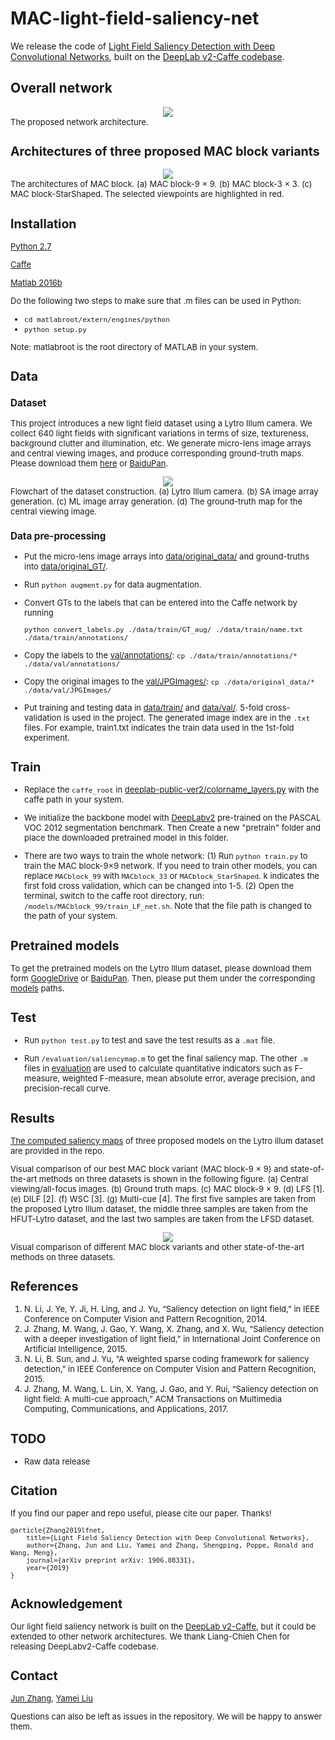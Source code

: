 ﻿# MAC-light-field-saliency-net

We release the code of [Light Field Saliency Detection with Deep Convolutional Networks](https://arxiv.org/abs/1906.08331), built on the  [DeepLab v2-Caffe codebase](https://bitbucket.org/aquariusjay/deeplab-public-ver2/src/master/).

## Overall network

<div style="text-align:center"><img src ="https://github.com/YaMeiLiu/MAC-light-field-saliency-net/raw/master/framework.png" /></div>
<font size=2> The proposed network architecture.

## Architectures of three proposed MAC block variants 

<div style="text-align:center"><img src ="https://github.com/YaMeiLiu/MAC-light-field-saliency-net/raw/master/MACblocks.png" /></div>
<font size=2> The architectures of MAC block.  (a) MAC block-9 × 9. (b) MAC block-3 × 3. (c) MAC block-StarShaped. The selected viewpoints are highlighted in red.

## Installation

[Python 2.7](https://www.anaconda.com/distribution/) 

[Caffe](https://caffe.berkeleyvision.org/)

[Matlab 2016b](https://www.mathworks.com/products/matlab.html)

Do the following two steps to make sure that .m files can be used in Python:
- `cd matlabroot/extern/engines/python` 
- `python setup.py`

Note: matlabroot is the root directory of MATLAB in your system.


## Data

### Dataset

This project introduces a new light field dataset using a Lytro Illum camera.
We collect 640 light fields with significant variations in terms of size, textureness, background clutter and illumination, etc.
We generate micro-lens image arrays and central viewing images, and produce corresponding ground-truth maps. 
Please download them [here](https://drive.google.com/drive/folders/1iEuM-CO5JUgKa5-NHMXWjorAt2kBaSU3) or [BaiduPan](https://pan.baidu.com/s/1KCNSzyKHJ-lELlXqPLgNUQ).

<div style="text-align:center"><img src ="https://github.com/YaMeiLiu/MAC-light-field-saliency-net/raw/master/dataset_construction.png" /></div>
<font size=2> Flowchart of the dataset construction. (a) Lytro Illum camera. (b) SA image array generation. (c) ML image array generation. (d) The ground-truth map for the central viewing image.


### Data pre-processing

* Put the micro-lens image arrays into [data/original_data/](/data/original_data) and ground-truths into [data/original_GT/](/data/original_GT).

* Run `python augment.py` for data augmentation.

* Convert GTs to the labels that can be entered into the Caffe network by running

   `python convert_labels.py ./data/train/GT_aug/ ./data/train/name.txt ./data/train/annotations/`

* Copy the labels to the [val/annotations/](	/data/val/annotations/):
`cp ./data/train/annotations/* ./data/val/annotations/`

* Copy the original images to the [val/JPGImages/](/data/val/JPGImages/):
`cp ./data/original_data/* ./data/val/JPGImages/`

* Put training and testing data in [data/train/](/data/train/) and [data/val/](/data/val/).
5-fold cross-validation is used in the project.
The generated image index are in the `.txt` files.
For example, train1.txt indicates the train data used in the 1st-fold experiment. 


## Train
* Replace the `caffe_root` in [deeplab-public-ver2/colorname_layers.py](/deeplab-public-ver2/colorname_layers.py) with the caffe path in your system. 

* We initialize the backbone model with [DeepLabv2](https://drive.google.com/open?id=1ed4HmhGn50uz21wUavIkZYcYz8OjRg4l) pre-trained on the PASCAL VOC 2012 segmentation benchmark. Then Create a new "pretrain"  folder and place the downloaded pretrained model in this folder.
  
* There are two ways to train the whole network:
(1) Run `python train.py` to train the MAC block-9×9 network. If you need to train other models, you can replace 	`MACblock_99` with `MACblock_33` or `MACblock_StarShaped`. k indicates the first fold cross validation, which can be changed into 1-5.
(2) Open the terminal, switch to the caffe root directory, 
run: `/models/MACblock_99/train_LF_net.sh`. 
Note that the file path is changed to the path of your system.



## Pretrained models
To get the pretrained models on the Lytro Illum dataset, please download them form [GoogleDrive](https://drive.google.com/open?id=12L8nYlkMsnjUHWJm97gIkDGdTD7GxUDp) or [BaiduPan](https://pan.baidu.com/s/1IqBKSkgjbbesOAMuhTgpCg).
Then, please put them under the corresponding [models](/models/) paths.



## Test

* Run `python test.py` to test and save the test results as a `.mat` file.

* Run `/evaluation/saliencymap.m` to get the final saliency map. The other `.m` files in [evaluation](	/evaluation/) are used to calculate quantitative indicators such as F-measure,  weighted F-measure,  mean absolute error,  average precision, and precision-recall curve.


## Results
[The computed saliency maps](https://drive.google.com/open?id=1a-UiTu49rbQkJ7RYrjIayOwPaO2RGtfZ) of three proposed models on the Lytro illum dataset are provided in the repo.

Visual comparison of our best MAC block variant (MAC block-9 × 9) and state-of-the-art methods on three datasets is shown in the following figure. (a) Central viewing/all-focus images. (b) Ground truth maps. 
(c) MAC block-9 × 9. (d) LFS [1]. (e) DILF [2]. (f) WSC [3]. (g) Multi-cue [4]. The first five samples are taken from the proposed Lytro Illum dataset, 
the middle three samples are taken from the HFUT-Lytro dataset, and the last two samples are taken from the LFSD dataset.
<div style="text-align:center"><img src ="https://github.com/YaMeiLiu/MAC-light-field-saliency-net/raw/master/result.png" /></div>
<font size=2> Visual comparison of different MAC block variants and other state-of-the-art methods on three datasets.


## References
1. N. Li, J. Ye, Y. Ji, H. Ling, and J. Yu, “Saliency detection on light field,” in IEEE Conference on Computer Vision and Pattern Recognition, 2014.
2. J. Zhang, M. Wang, J. Gao, Y. Wang, X. Zhang, and X. Wu, “Saliency detection with a deeper investigation of light field,” in International Joint Conference on Artificial Intelligence, 2015.
3. N. Li, B. Sun, and J. Yu, “A weighted sparse coding framework for saliency detection,” in IEEE Conference on Computer Vision and Pattern Recognition, 2015.
4. J. Zhang, M. Wang, L. Lin, X. Yang, J. Gao, and Y. Rui, “Saliency detection on light field: A multi-cue approach,” ACM Transactions on Multimedia Computing, Communications, and Applications, 2017.


## TODO
- Raw data release


## Citation

If you find our paper and repo useful, please cite our paper. Thanks!

```
@article{Zhang2019lfnet,
    title={Light Field Saliency Detection with Deep Convolutional Networks},
    author={Zhang, Jun and Liu, Yamei and Zhang, Shengping, Poppe, Ronald and Wang, Meng},
    journal={arXiv preprint arXiv: 1906.08331},
    year={2019}
}  
```

## Acknowledgement

Our light field saliency network is built on the  [DeepLab v2-Caffe](https://bitbucket.org/aquariusjay/deeplab-public-ver2/src/master/), 
but it could be extended to other network architectures. We thank Liang-Chieh Chen for releasing DeepLabv2-Caffe codebase.


## Contact

[Jun Zhang](mailto:zhangjun1126@gmail.com),  [Yamei Liu](mailto:liuarmg@gmail.com)

Questions can also be left as issues in the repository. We will be happy to answer them.
